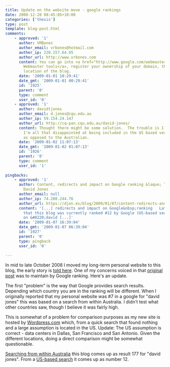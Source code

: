 ```yaml
---
title: Update on the website move - google rankings
date: 2008-12-28 08:45:05+10:00
categories: ['thesis']
type: post
template: blog-post.html
comments:
    - approved: '1'
      author: VRBones
      author_email: vrbones@hotmail.com
      author_ip: 220.157.64.95
      author_url: http://www.vrbones.com
      content: You can go into <a href="http://www.google.com/webmasters/tools/" rel="nofollow">Google
        Webmaster tools</a>, register your ownership of your domain, then set the geographic
        location of the blog.
      date: '2009-01-01 10:29:41'
      date_gmt: '2009-01-01 00:29:41'
      id: '1925'
      parent: '0'
      type: comment
      user_id: '0'
    - approved: '1'
      author: davidtjones
      author_email: d.jones@cqu.edu.au
      author_ip: 59.154.24.147
      author_url: http://cq-pan.cqu.edu.au/david-jones/
      content: Thought there might be some solution.  The trouble is I'm not sure that
        I'm all that disappointed at being included in the US based version of Google
        as opposed to the Australian.
      date: '2009-01-02 11:07:13'
      date_gmt: '2009-01-02 01:07:13'
      id: '1926'
      parent: '0'
      type: comment
      user_id: '1'
    
pingbacks:
    - approved: '1'
      author: Content, redirects and impact on Google ranking &laquo; The Weblog of (a)
        David Jones
      author_email: null
      author_ip: 74.200.244.76
      author_url: https://djon.es/blog/2009/01/07/content-redirects-and-impact-on-google-ranking/
      content: '[...] redirects and impact on Google&nbsp;ranking   Late last year I wrote
        that this blog was currently ranked #12 by Google (US-based search) for a search
        on &#8220;david [...]'
      date: '2009-01-07 16:39:04'
      date_gmt: '2009-01-07 06:39:04'
      id: '1927'
      parent: '0'
      type: pingback
      user_id: '0'
    
---
```

In mid to late October 2008 I moved my long-term personal website to this blog, the early story is [told here](/blog2/2008/10/16/the-great-website-move-of-2008/). One of my concerns voiced in that [original post](/blog2/2008/10/16/the-great-website-move-of-2008/) was to maintain by Google ranking. Here's an update.

The first "problem" is the way that Google provides search results. Depending which country you are in the ranking will be different. When I originally reported that my personal website was #7 in a google for "david jones" this was based on a search from within Australia. I didn't test what other countries saw, though I believe it was fairly high.

This is somewhat of a problem for comparison purposes as my new site is hosted by [Wordpress.com](http://wordpress.com/) which, from a quick search that found nothing and a large assumption is located in the US. Update: The US assumption is correct - data centers in Dallas, San Francisco and San Antonio. Given the different locations, doing a direct comparison might be somewhat questionable.

[Searching from within Australia](http://www.google.com.au/search?q=david+jones) this blog comes up as result 177 for "david jones". From a [US-based search](http://www.google.com.au/search?q=david+jones&gl=US) it comes up as number 12.